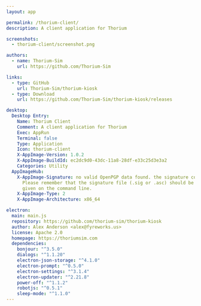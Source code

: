 ```yaml
---
layout: app

permalink: /thorium-client/
description: A client application for Thorium

screenshots:
  - thorium-client/screenshot.png

authors:
  - name: Thorium-Sim
    url: https://github.com/Thorium-Sim

links:
  - type: GitHub
    url: Thorium-Sim/thorium-kiosk
  - type: Download
    url: https://github.com/Thorium-Sim/thorium-kiosk/releases

desktop:
  Desktop Entry:
    Name: Thorium Client
    Comment: A client application for Thorium
    Exec: AppRun
    Terminal: false
    Type: Application
    Icon: thorium-client
    X-AppImage-Version: 1.0.2
    X-AppImage-BuildId: ec2dc9d0-43dc-11a8-28df-e33c25d3e3a2
    Categories: Utility
  AppImageHub:
    X-AppImage-Signature: no valid OpenPGP data found. the signature could not be verified.
      Please remember that the signature file (.sig or .asc) should be the first file
      given on the command line.
    X-AppImage-Type: 2
    X-AppImage-Architecture: x86_64

electron:
  main: main.js
  repository: https://github.com/thorium-sim/thorium-kiosk
  author: Alex Anderson <alex@fyreworks.us>
  license: Apache 2.0
  homepage: https://thoriumsim.com
  dependencies:
    bonjour: "^3.5.0"
    dialogs: "^1.1.20"
    electron-json-storage: "^4.1.0"
    electron-prompt: "^0.5.0"
    electron-settings: "^3.1.4"
    electron-updater: "^2.21.8"
    power-off: "^1.1.2"
    robotjs: "^0.5.1"
    sleep-mode: "^1.1.0"
---
```

